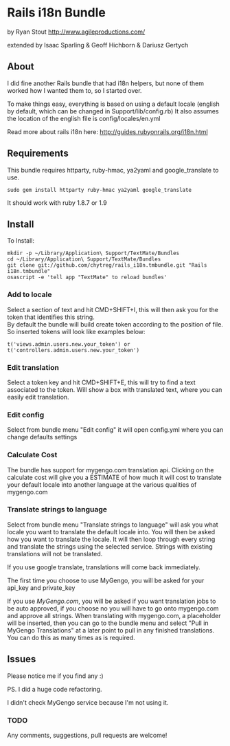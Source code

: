 # Rails i18n Bundle #
by Ryan Stout
http://www.agileproductions.com/

extended by Isaac Sparling & Geoff Hichborn & Dariusz Gertych
## About ##

I did fine another Rails bundle that had i18n helpers, but none of them worked how I wanted them to, so I started over.

To make things easy, everything is based on using a default locale (english by default, which can be changed in Support/lib/config.rb)  It also assumes the location of the english file is config/locales/en.yml

Read more about rails i18n here: http://guides.rubyonrails.org/i18n.html

## Requirements ##

This bundle requires httparty, ruby-hmac, ya2yaml and google_translate to use.

	sudo gem install httparty ruby-hmac ya2yaml google_translate
	
It should work with ruby 1.8.7 or 1.9

## Install ##
To Install:

	mkdir -p ~/Library/Application\ Support/TextMate/Bundles
	cd ~/Library/Application\ Support/TextMate/Bundles
	git clone git://github.com/chytreg/rails_i18n.tmbundle.git "Rails i18n.tmbundle"
	osascript -e 'tell app "TextMate" to reload bundles'


### Add to locale ###

Select a section of text and hit CMD+SHIFT+I, this will then ask you for the token that identifies this string.  
By default the bundle will build create token according to the position of file. So inserted tokens will look like examples below:

	t('views.admin.users.new.your_token') or t('controllers.admin.users.new.your_token')

### Edit translation ###

Select a token key and hit CMD+SHIFT+E, this will try to find a text associated to the token. 
Will show a box with translated text, where you can easily edit translation. 

### Edit config ###
  
Select from bundle menu "Edit config" it will open config.yml where you can change defaults settings

### Calculate Cost ###

The bundle has support for mygengo.com translation api. Clicking on the calculate cost will give you a ESTIMATE of how much it will cost to translate your default locale into another language at the various qualities of mygengo.com

### Translate strings to language ###

Select from bundle menu "Translate strings to language" will ask you what locale you want to translate the default locale into.  You will then be asked how you want to translate the locale.  It will then loop through every string and translate the strings using the selected service.  Strings with existing translations will not be translated.

If you use google translate, translations will come back immediately.

The first time you choose to use MyGengo, you will be asked for your api_key and private_key

If you use *MyGengo.com*, you will be asked if you want translation jobs to be auto approved, if you choose no you will have to go onto mygengo.com and approve all strings.  When translating with mygengo.com, a placeholder will be inserted, then you can go to the bundle menu and select "Pull in MyGengo Translations" at a later point to pull in any finished translations.  You can do this as many times as is required.

## Issues ##

Please notice me if you find any :)

PS. I did a huge code refactoring. 

I didn't check MyGengo service because I'm not using it.

### TODO ###

Any comments, suggestions, pull requests are welcome!
 
